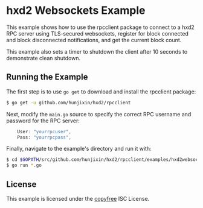 hxd2 Websockets Example
=======================

This example shows how to use the rpcclient package to connect to a hxd2 RPC
server using TLS-secured websockets, register for block connected and block
disconnected notifications, and get the current block count.

This example also sets a timer to shutdown the client after 10 seconds to
demonstrate clean shutdown.

## Running the Example

The first step is to use `go get` to download and install the rpcclient package:

```bash
$ go get -u github.com/hunjixin/hxd2/rpcclient
```

Next, modify the `main.go` source to specify the correct RPC username and
password for the RPC server:

```Go
	User: "yourrpcuser",
	Pass: "yourrpcpass",
```

Finally, navigate to the example's directory and run it with:

```bash
$ cd $GOPATH/src/github.com/hunjixin/hxd2/rpcclient/examples/hxd2websockets
$ go run *.go
```

## License

This example is licensed under the [copyfree](http://copyfree.org) ISC License.
